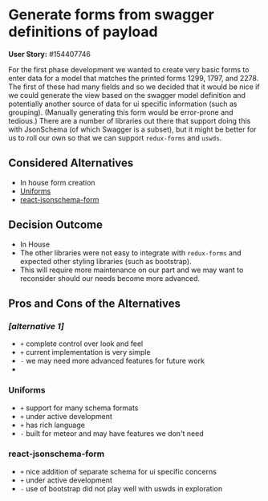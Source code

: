 # Generate forms from swagger definitions of payload

**User Story:** #154407746

For the first phase development we wanted to create very basic forms to enter data for a model that matches the printed forms 1299, 1797, and 2278. The first of these had many fields and so we decided that it would be nice if we could generate the view based on the swagger model definition and potentially another source of data for ui specific information (such as grouping). (Manually generating this form would be error-prone and tedious.) There are a number of libraries out there that support doing this with JsonSchema (of which Swagger is a subset), but it might be better for us to roll our own so that we can support `redux-forms` and `uswds`.

## Considered Alternatives

* In house form creation
* [Uniforms](https://github.com/vazco/uniforms)
* [react-jsonschema-form](https://github.com/mozilla-services/react-jsonschema-form)

## Decision Outcome

* In House
* The other libraries were not easy to integrate with `redux-forms` and expected other styling libraries (such as bootstrap).
* This will require more maintenance on our part and we may want to reconsider should our needs become more advanced.

## Pros and Cons of the Alternatives <!-- optional -->

### _[alternative 1]_

* `+` complete control over look and feel
* `+` current implementation is very simple
* `-` we may need more advanced features for future work
*

### Uniforms

* `+` support for many schema formats
* `+` under active development
* `+` has rich language
* `-` built for meteor and may have features we don't need

### react-jsonschema-form

* `+` nice addition of separate schema for ui specific concerns
* `+` under active development
* `-` use of bootstrap did not play well with uswds in exploration
